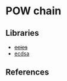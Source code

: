 # POW chain

## Libraries
- ~~[ecies](https://ecies.org/go/)~~
- [ecdsa](https://pkg.go.dev/crypto/ecdsa)


## References